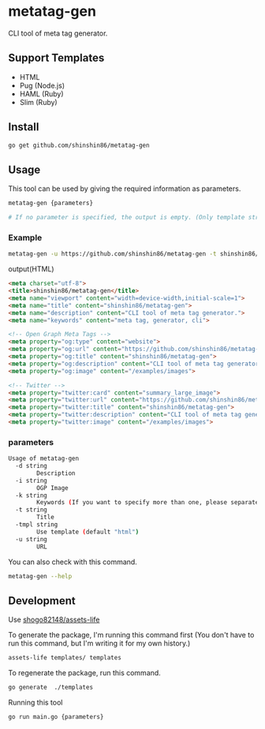 # metatag-gen

CLI tool of meta tag generator.



## Support Templates

* HTML
* Pug (Node.js)
* HAML (Ruby)
* Slim (Ruby)



## Install

```bash
go get github.com/shinshin86/metatag-gen
```



## Usage

This tool can be used by giving the required information as parameters.

```bash
metatag-gen {parameters}

# If no parameter is specified, the output is empty. (Only template strings.)
```



### Example

```bash
metatag-gen -u https://github.com/shinshin86/metatag-gen -t shinshin86/metatag-gen -d "CLI tool of meta tag generator." -k "meta tag, generator, cli" -i "/examples/images"
```

output(HTML)

```html
<meta charset="utf-8">
<title>shinshin86/metatag-gen</title>
<meta name="viewport" content="width=device-width,initial-scale=1">
<meta name="title" content="shinshin86/metatag-gen">
<meta name="description" content="CLI tool of meta tag generator.">
<meta name="keywords" content="meta tag, generator, cli">

<!-- Open Graph Meta Tags -->
<meta property="og:type" content="website">
<meta property="og:url" content="https://github.com/shinshin86/metatag-gen">
<meta property="og:title" content="shinshin86/metatag-gen">
<meta property="og:description" content="CLI tool of meta tag generator.">
<meta property="og:image" content="/examples/images">

<!-- Twitter -->
<meta property="twitter:card" content="summary_large_image">
<meta property="twitter:url" content="https://github.com/shinshin86/metatag-gen">
<meta property="twitter:title" content="shinshin86/metatag-gen">
<meta property="twitter:description" content="CLI tool of meta tag generator.">
<meta property="twitter:image" content="/examples/images">
```



### parameters

```bash
Usage of metatag-gen
  -d string
    	Description
  -i string
    	OGP Image
  -k string
    	Keywords (If you want to specify more than one, please separate them with a comma.)
  -t string
    	Title
  -tmpl string
    	Use template (default "html")
  -u string
    	URL
```



You can also check with this command.

```bash
metatag-gen --help
```



## Development

Use [shogo82148/assets-life](https://github.com/shogo82148/assets-life)



To generate the package, I'm running this command first
(You don't have to run this command, but I'm writing it for my own history.)

```bash
assets-life templates/ templates
```



To regenerate the package, run this command.

```bash
go generate  ./templates
```



Running this tool

```
go run main.go {parameters}
```

